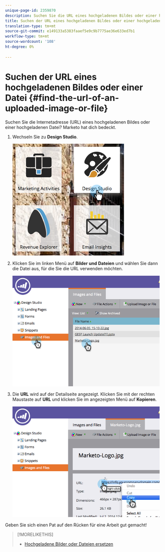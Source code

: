 ```yaml
---
unique-page-id: 2359870
description: Suchen Sie die URL eines hochgeladenen Bildes oder einer hochgeladenen Datei - Marketing Docs - Produktdokumentation
title: Suchen der URL eines hochgeladenen Bildes oder einer hochgeladenen Datei
translation-type: tm+mt
source-git-commit: e149133a5383faaef5e9c9b7775ae36e633ed7b1
workflow-type: tm+mt
source-wordcount: '108'
ht-degree: 0%

---
```



# Suchen der URL eines hochgeladenen Bildes oder einer Datei {#find-the-url-of-an-uploaded-image-or-file}

Suchen Sie die Internetadresse (URL) eines hochgeladenen Bildes oder einer hochgeladenen Datei? Marketo hat dich bedeckt.

1. Wechseln Sie zu **Design Studio**.

   ![](assets/designstudio-4.png)

1. Klicken Sie im linken Menü auf **Bilder** **und** **Dateien** und wählen Sie dann die Datei aus, für die Sie die URL verwenden möchten.

   ![](assets/image2014-9-25-14-3a47-3a53.png)

1. Die **URL** wird auf der Detailseite angezeigt. Klicken Sie mit der rechten Maustaste auf **URL** und klicken Sie im angezeigten Menü auf **Kopieren**.

   ![](assets/image2014-9-25-14-3a48-3a16.png)

Geben Sie sich einen Pat auf den Rücken für eine Arbeit gut gemacht!

>[!MORELIKETHIS]
>
>* [Hochgeladene Bilder oder Dateien ersetzen](replace-an-uploaded-image-or-file.md)

>




